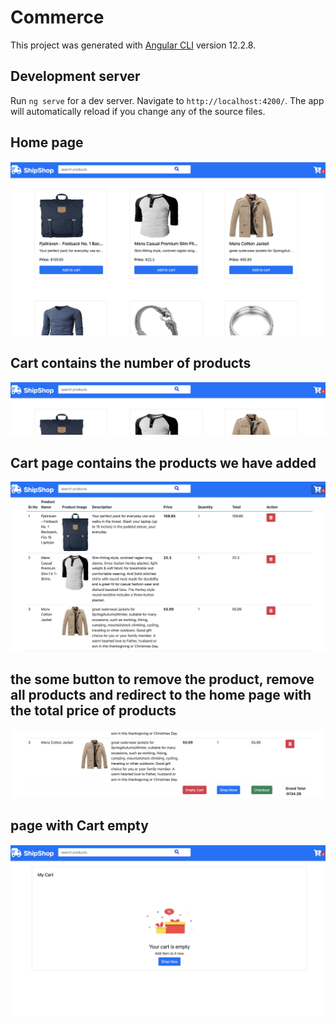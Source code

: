 # Commerce

This project was generated with [Angular CLI](https://github.com/angular/angular-cli) version 12.2.8.

## Development server

Run `ng serve` for a dev server. Navigate to `http://localhost:4200/`. The app will automatically reload if you change any of the source files.

## Home page 
<img src="./src/img/home.png" alt="home"/>



## Cart contains the number of products

<img src="./src/img/cart.png" alt="cart"/>
 
## Cart page contains the products we have added

<img src="./src/img/cart_page.png" alt="cart page"/>

## the some button to remove the product, remove all products and redirect to the home page with the total price of products

<img src="./src/img/button.png" alt="button"/>
 
 ## page with Cart empty
  
<img src="./src/img/cart_emty.png" alt="button"/>
